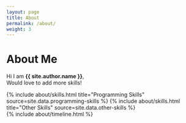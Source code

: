 ```yaml
---
layout: page
title: About
permalink: /about/
weight: 3
---
```


# **About Me**

Hi I am **{{ site.author.name }}**,<br>
Would love to add more skills!

<div class="row">
{% include about/skills.html title="Programming Skills" source=site.data.programming-skills %}
{% include about/skills.html title="Other Skills" source=site.data.other-skills %}
</div>

<div class="row">
{% include about/timeline.html %}
</div>
